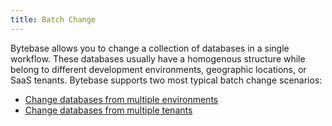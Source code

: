 ```yaml
---
title: Batch Change
---
```


Bytebase allows you to change a collection of databases in a single workflow. These databases usually
have a homogenous structure while belong to different development environments, geographic locations, or SaaS tenants. Bytebase supports two most typical batch change scenarios:

- [Change databases from multiple environments](/docs/batch-change/multi-environment-change)
- [Change databases from multiple tenants](/docs/batch-change/multi-tenant-change)
